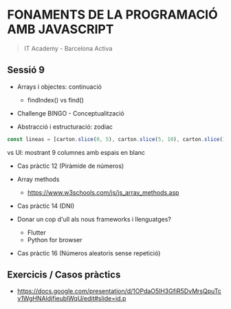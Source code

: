 # FONAMENTS DE LA PROGRAMACIÓ AMB JAVASCRIPT

> IT Academy - Barcelona Activa

## Sessió 9

- Arrays i objectes: continuació

  - findIndex() vs find()

- Challenge BINGO - Conceptualització

- Abstracció i estructuració: zodiac

```javascript
const lineas = [carton.slice(0, 5), carton.slice(5, 10), carton.slice(10, 15)];
```

vs UI: mostrant 9 columnes amb espais en blanc

- Cas pràctic 12 (Piràmide de números)

- Array methods

  - https://www.w3schools.com/js/js_array_methods.asp

- Cas pràctic 14 (DNI)

- Donar un cop d'ull als nous frameworks i llenguatges?

  - Flutter
  - Python for browser

- Cas pràctic 16 (Números aleatoris sense repetició)

## Exercicis / Casos pràctics

- https://docs.google.com/presentation/d/1OPdaO5lH3GfiR5DvMrsQpuTcv1WgHNAldjfieublWqU/edit#slide=id.p
